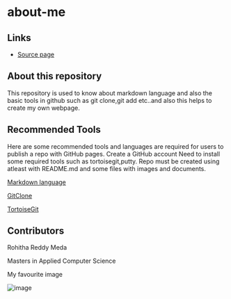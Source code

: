 # about-me
## Links
- [Source page](https://github.com/Rohitha12/about-me)

## About this repository
This repository is used to know about markdown language and also the basic tools in github such as git clone,git add etc..and also this helps to create my own webpage.
## Recommended Tools
Here are some recommended tools and languages are required for users to publish a repo with GitHub pages.
Create a GitHub account
Need to install some required tools such as tortoisegit,putty.
Repo must be created using atleast with README.md and some files with images and documents.

[Markdown language](https://www.markdownguide.org/)

[GitClone](https://git-scm.com/docs/git-clone)

[TortoiseGit](https://tortoisegit.org/)

## Contributors

Rohitha Reddy Meda

Masters in Applied Computer Science

My favourite image

![image](https://en.es-static.us/upl/2018/06/sun-pillar-6-25-2018-Peter-Gipson-sq.jpg)
